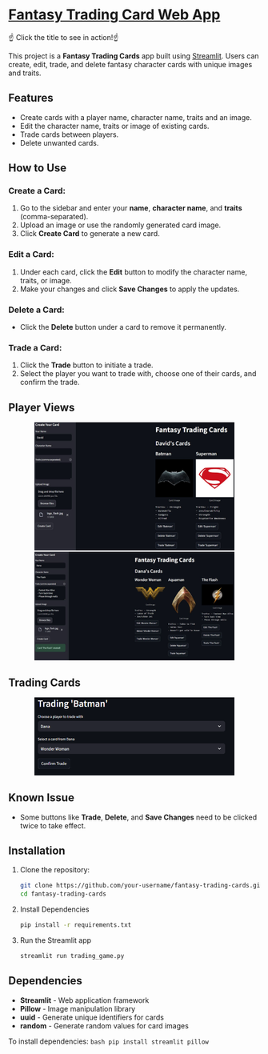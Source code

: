 # [Fantasy Trading Card Web App](https://harhar2000-trading-card-web-app-trading-game-yruq1c.streamlit.app/)

☝️ Click the title to see in action!☝️

This project is a **Fantasy Trading Cards** app built using [Streamlit](https://streamlit.io/). Users can create, edit, trade, and delete fantasy character cards with unique images and traits. 

## Features
- Create cards with a player name, character name, traits and an image.
- Edit the character name, traits or image of existing cards.
- Trade cards between players.
- Delete unwanted cards.

## How to Use

### Create a Card:
1. Go to the sidebar and enter your **name**, **character name**, and **traits** (comma-separated).
2. Upload an image or use the randomly generated card image.
3. Click **Create Card** to generate a new card.

### Edit a Card:
1. Under each card, click the **Edit** button to modify the character name, traits, or image.
2. Make your changes and click **Save Changes** to apply the updates.

### Delete a Card:
- Click the **Delete** button under a card to remove it permanently.

### Trade a Card:
1. Click the **Trade** button to initiate a trade.
2. Select the player you want to trade with, choose one of their cards, and confirm the trade.


## Player Views

<p align="center">
  <img src="batmansupermancards.jpg" alt="Player1's Cards and View" width="400"/>
  <img src="othercards.jpg" alt="Player2's Cards and View" width="400"/>
</p>

## Trading Cards

<p align="center">
  <img src="Trade_process.png" alt="Trading Cards" width="400"/>
</p>


## Known Issue
- Some buttons like **Trade**, **Delete**, and **Save Changes** need to be clicked twice to take effect.

## Installation

1. Clone the repository:
   ```bash
   git clone https://github.com/your-username/fantasy-trading-cards.git
   cd fantasy-trading-cards
   ```

2. Install Dependencies
    ```bash
    pip install -r requirements.txt
    ```

3. Run the Streamlit app
    ```bash
    streamlit run trading_game.py
    ```

## Dependencies
- **Streamlit** - Web application framework
- **Pillow** - Image manipulation library
- **uuid** - Generate unique identifiers for cards
- **random** - Generate random values for card images

To install dependencies:
    ```bash
    pip install streamlit pillow
    ```